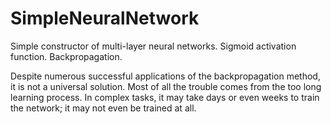 # SimpleNeuralNetwork
Simple constructor of multi-layer neural networks. Sigmoid activation function. Backpropagation.

Despite numerous successful applications of the backpropagation method, it is not a universal solution. Most of all the trouble comes from the too long learning process. In complex tasks, it may take days or even weeks to train the network; it may not even be trained at all.
